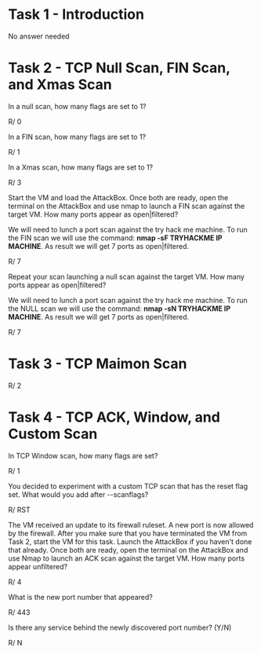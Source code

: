 # Task 1 - Introduction

No answer needed

# Task 2 - TCP Null Scan, FIN Scan, and Xmas Scan 


In a null scan, how many flags are set to 1?

R/ 0


In a FIN scan, how many flags are set to 1?

R/ 1


In a Xmas scan, how many flags are set to 1?

R/ 3


Start the VM and load the AttackBox. Once both are ready, open the terminal on the AttackBox and use nmap to launch a FIN scan against the target VM. How many ports appear as open|filtered?

We will need to lunch a port scan against the try hack me machine. To run the FIN scan we will use the command: **nmap -sF TRYHACKME IP MACHINE**. As result we will get 7 ports as open|filtered.

R/ 7


Repeat your scan launching a null scan against the target VM. How many ports appear as open|filtered?

We will need to lunch a port scan against the try hack me machine. To run the NULL scan we will use the command: **nmap -sN TRYHACKME IP MACHINE**. As result we will get 7 ports as open|filtered.

R/ 7

# Task 3 - TCP Maimon Scan 

R/ 2

# Task 4 - TCP ACK, Window, and Custom Scan 

In TCP Window scan, how many flags are set? 

R/ 1

You decided to experiment with a custom TCP scan that has the reset flag set. What would you add after --scanflags? 

R/ RST


The VM received an update to its firewall ruleset. A new port is now allowed by the firewall. After you make sure that you have terminated the VM from Task 2, start the VM for this task. Launch the AttackBox if you haven't done that already. Once both are ready, open the terminal on the AttackBox and use Nmap to launch an ACK scan against the target VM. How many ports appear unfiltered?

R/ 4


What is the new port number that appeared?

R/ 443


Is there any service behind the newly discovered port number? (Y/N)

R/ N
